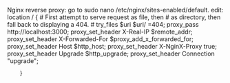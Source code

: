 
Nginx reverse proxy:
go to sudo nano /etc/nginx/sites-enabled/default.
edit:
location / {
                # First attempt to serve request as file, then
                # as directory, then fall back to displaying a 404.
                # try_files $uri $uri/ =404;
              proxy_pass http://localhost:3000;
              proxy_set_header X-Real-IP $remote_addr;
              proxy_set_header X-Forwarded-For $proxy_add_x_forwarded_for;
              proxy_set_header Host $http_host;
              proxy_set_header X-NginX-Proxy true;
              proxy_set_header Upgrade $http_upgrade;
              proxy_set_header Connection "upgrade";

        }
